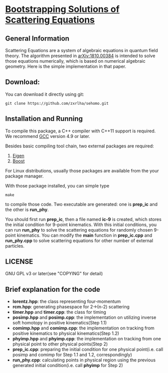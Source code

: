 [Bootstrapping Solutions of Scattering Equations](https://arxiv.org/abs/1810.00384)
==================================================

## General Information
Scattering Equations are a system of algebraic equations in quantum field theory.
The algorithm presented in [arXiv:1810.00384](https://arxiv.org/abs/1810.00384) is intended to solve those equations numerically, which is based on numerical algebraic geometry.
Here is the simple implementation in that paper.

## Download:
You can download it directly using git:

```Shell
git clone https://github.com/zxrlha/sehomo.git
```

## Installation and Running

To compile this package, a C++ compiler with C++11 support is required.
We recommend [GCC](https://gcc.gnu.org) version 4.9 or later.

Besides basic compiling tool chain, two external packages are required:

1. [Eigen](http://eigen.tuxfamily.org)
2. [Boost](https://boost.org)

For Linux distributions, usually those packages are available from the your package manager.

With those package installed, you can simple type

```Shell
make
```
to compile those code.
Two executable are generated: one is **prep_ic** and the other is **run_phy**.

You should first run **prep_ic**, then a file named **ic-9** is created, which stores the initial condition for 9-point kinematics.
With this initial conditions, you can run **run_phy** to solve the scattering equations for randomly chosen 9-point kinematics.
You can modify the **main** function in **prep_ic.cpp** and **run_phy.cpp** to solve scattering equations for other number of external particles.


## LICENSE

GNU GPL v3 or later(see "COPYING" for detail)

## Brief explanation for the code

- **lorentz.hpp**: the class representing four-momentum
- **rcm.hpp**: generating phasespace for 2->(n-2) scattering
- **timer.hpp** and **timer.cpp**: the class for timing
- **posimp.hpp** and **posimp.cpp**: the implementation on utilizing inverse soft homotopy in positive kinematics(Step 1.1)
- **comimp.hpp** and **comimp.cpp**: the implementation on tracking from positive kinematics to physical kinematics(Step 1.2)
- **phyimp.hpp** and **phyimp.cpp**: the implementation on tracking from one physical point to other physical points(Step 2)
- **prep_ic.cpp**: preparing the initial condition for one physical point(i.e. call posimp and comimp for Step 1.1 and 1.2, correspondingly)
- **run_phy.cpp**: calculating points in physical region using the previous generated initial condition(i.e. call **phyimp** for Step 2)
